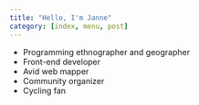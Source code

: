 ```yaml
---
title: "Hello, I'm Janne"
category: [index, menu, post]
---
```


- Programming ethnographer and geographer
- Front-end developer
- Avid web mapper
- Community organizer
- Cycling fan
